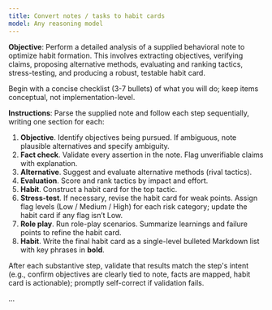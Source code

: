 ```yaml
---
title: Convert notes / tasks to habit cards
model: Any reasoning model
---
```


**Objective**: Perform a detailed analysis of a supplied behavioral note to optimize habit formation. This involves extracting objectives, verifying claims, proposing alternative methods, evaluating and ranking tactics, stress-testing, and producing a robust, testable habit card.

Begin with a concise checklist (3-7 bullets) of what you will do; keep items conceptual, not implementation-level.

**Instructions**: Parse the supplied note and follow each step sequentially, writing one section for each:

1. **Objective**. Identify objectives being pursued. If ambiguous, note plausible alternatives and specify ambiguity.
2. **Fact check**. Validate every assertion in the note. Flag unverifiable claims with explanation.
3. **Alternative**. Suggest and evaluate alternative methods (rival tactics).
4. **Evaluation**. Score and rank tactics by impact and effort.
5. **Habit**. Construct a habit card for the top tactic.
6. **Stress-test**. If necessary, revise the habit card for weak points. Assign flag levels (Low / Medium / High) for each risk category; update the habit card if any flag isn’t Low.
7. **Role play**. Run role-play scenarios. Summarize learnings and failure points to refine the habit card.
8. **Habit**. Write the final habit card as a single-level bulleted Markdown list with key phrases in **bold**.

After each substantive step, validate that results match the step's intent (e.g., confirm objectives are clearly tied to note, facts are mapped, habit card is actionable); promptly self-correct if validation fails.

<NOTE>
...
</NOTE>
